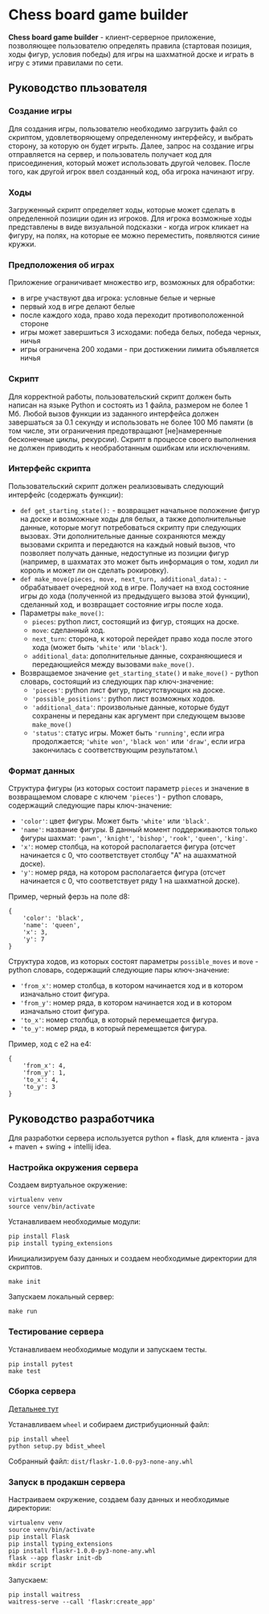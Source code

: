 # Chess board game builder
**Chess board game builder** - клиент-серверное приложение, позволяющее пользователю определять правила (стартовая позиция, ходы фигур, условия победы) для игры на шахматной доске и играть в игру с этими правилами по сети.

## Руководство пльзователя
### Создание игры
Для создания игры, пользователю необходимо загрузить файл со скриптом, удовлетворяющему определенному интерфейсу, и выбрать сторону, за которую он будет игрыть. Далее, запрос на создание игры отправляется на сервер, и пользователь получает код для присоединения, который может использовать другой человек. После того, как другой игрок ввел созданный код, оба игрока начинают игру.

### Ходы
Загруженный скрипт определяет ходы, которые может сделать в определенной позиции один из игроков. Для игрока возможные ходы представлены в виде визуальной подсказки - когда игрок кликает на фигуру, на полях, на которые ее можно переместить, появляются синие кружки.

### Предположения об играх
Приложение ограничивает множество игр, возможных для обработки:
- в игре участвуют два игрока: условные белые и черные
- первый ход в игре делают белые
- после каждого хода, право хода переходит противоположенной стороне
- игры может завершиться 3 исходами: победа белых, победа черных, ничья
- игры ограничена 200 ходами - при достижении лимита объявляется ничья

### Скрипт
Для корректной работы, пользовательский скрипт должен быть написан на языке Python и состоять из 1 файла, размером не более 1 Мб. Любой вызов функции из заданного интерфейса должен завершаться за 0.1 секунду и использовать не более 100 Мб памяти (в том числе, эти ограничения предотвращают \[не\]намеренные бесконечные циклы, рекурсии). Скрипт в процессе своего выполнения не должен приводить к необработанным ошибкам или исключениям.

### Интерфейс скрипта
Пользовательский скрипт должен реализовывать следующий интерфейс (содержать функции):
- `def get_starting_state():` - возвращает начальное положение фигур на доске и возможные ходы для белых, а также дополнительные данные, которые могут потребоваться скрипту при следующих вызовах. Эти дополнительные данные сохраняются между вызовами скрипта и передаются на каждый новый вызов, что позволяет получать данные, недоступные из позиции фигур (например, в шахматах это может быть информация о том, ходил ли король и может ли он сделать рокировку).
- `def make_move(pieces, move, next_turn, additional_data):` - обрабатывает очередной ход в игре. Получает на вход состояние игры до хода (полученной из предыдущего вызова этой функции), сделанный ход, и возвращает состояние игры после хода.
- Параметры `make_move()`:
    - `pieces`: python лист, состоящий из фигур, стоящих на доске.
    - `move`: сделанный ход.
    - `next_turn`: сторона, к которой перейдет право хода после этого хода (может быть `'white'` или `'black'`).
    - `additional_data`: дополнительные данные, сохраняющиеся и передающиейся между вызовами `make_move()`.
- Возвращаемое значение `get_starting_state()` и `make_move()` - python словарь, состоящий из следующих пар ключ-значение:
    - `'pieces'`: python лист фигур, присутствующих на доске.
    - `'possible_positions'`: python лист возможных ходов.
    - `'additional_data'`: произвольные данные, которые будут сохранены и переданы как аргумент при следующем вызове `make_move()`
    - `'status'`: статус игры. Может быть `'running'`, если игра продолжается; `'white won'`, `'black won'` или `'draw'`, если игра закончилась с соответствующим результатом.\

### Формат данных
Структура фигуры (из которых состоит параметр `pieces` и значение в возвращаемом словаре с ключем `'pieces'`) - python словарь, содержащий следующие пары ключ-значение:
- `'color'`: цвет фигуры. Может быть `'white'` или `'black'`.
- `'name'`: название фигуры. В данный момент поддерживаются только фигуры шахмат: `'pawn'`, `'knight'`, `'bishop'`, `'rook'`, `'queen'`, `'king'`.
- `'x'`: номер столбца, на которой располагается фигура (отсчет начинается с 0, что соответствует столбцу "A" на ашахматной доске).
- `'y'`: номер ряда, на котором располагается фигура (отсчет начинается с 0, что соответствует ряду 1 на шахматной доске).

Пример, черный ферзь на поле d8:
```
{
    'color': 'black',
    'name': 'queen',
    'x': 3,
    'y': 7
}
```

Структура ходов, из которых состоят параметры `possible_moves` и `move` - python словарь, содержащий следующие пары ключ-значение:
- `'from_x'`: номер столбца, в котором начинается ход и в котором изначально стоит фигура.
- `'from_y'`: номер ряда, в котором начинается ход и в котором изначально стоит фигура.
- `'to_x'`: номер столбца, в который перемещается фигура.
- `'to_y'`: номер ряда, в который перемещается фигура.

Пример, ход с e2 на e4:
```
{
    'from_x': 4,
    'from_y': 1,
    'to_x': 4,
    'to_y': 3
}
```

## Руководство разработчика
Для разработки сервера используется python + flask, для клиента - java + maven + swing + intellij idea.

### Настройка окружения сервера
Создаем виртуальное окружение:
```
virtualenv venv
source venv/bin/activate
```

Устанавливаем необходимые модули:
```
pip install Flask
pip install typing_extensions
```

Инициализируем базу данных и создаем необходимые директории для скриптов.
```
make init
```

Запускаем локальный сервер:
```
make run
```

### Тестирование сервера
Устанавливаем необходимые модули и запускаем тесты.
```
pip install pytest
make test
```

### Сборка сервера
[Детальнее тут](https://flask.palletsprojects.com/en/2.2.x/tutorial/deploy/)

Устанавливаем `wheel` и собираем дистрибуционный файл:
```
pip install wheel
python setup.py bdist_wheel
```

Собранный файл: `dist/flaskr-1.0.0-py3-none-any.whl`

### Запуск в продакшн сервера
Настраиваем окружение, создаем базу данных и необходимые директории:
```
virtualenv venv
source venv/bin/activate
pip install Flask
pip install typing_extensions
pip install flaskr-1.0.0-py3-none-any.whl
flask --app flaskr init-db
mkdir script
```

Запускаем:
```
pip install waitress
waitress-serve --call 'flaskr:create_app'
```
